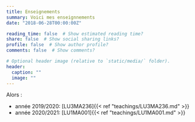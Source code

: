 ```yaml
---
title: Enseignements
summary: Voici mes enseignnements
date: "2018-06-28T00:00:00Z"

reading_time: false  # Show estimated reading time?
share: false  # Show social sharing links?
profile: false  # Show author profile?
comments: false  # Show comments?

# Optional header image (relative to `static/media/` folder).
header:
  caption: ""
  image: ""
---
```


Alors : 
* année 2019/2020: [LU3MA236]{{< ref "teachings/LU3MA236.md" >}}
* année 2020/2021: [LU1MA001]{{< ref "teachings/LU1MA001.md" >}}

